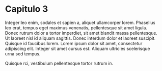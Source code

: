 # Capitulo 3



Integer leo enim, sodales et sapien a, aliquet ullamcorper lorem. Phasellus leo erat, tempus eget maximus venenatis, pellentesque sit amet ligula. Donec rutrum dolor a tortor imperdiet, sit amet blandit massa pellentesque. Ut laoreet nisl id aliquam sagittis. Donec interdum dolor et laoreet suscipit. Quisque id faucibus lorem. Lorem ipsum dolor sit amet, consectetur adipiscing elit. Integer sit amet cursus est. Aliquam ultricies scelerisque urna sed tempus.

Quisque rci, vestibulum pellentesque tortor rutrum in.